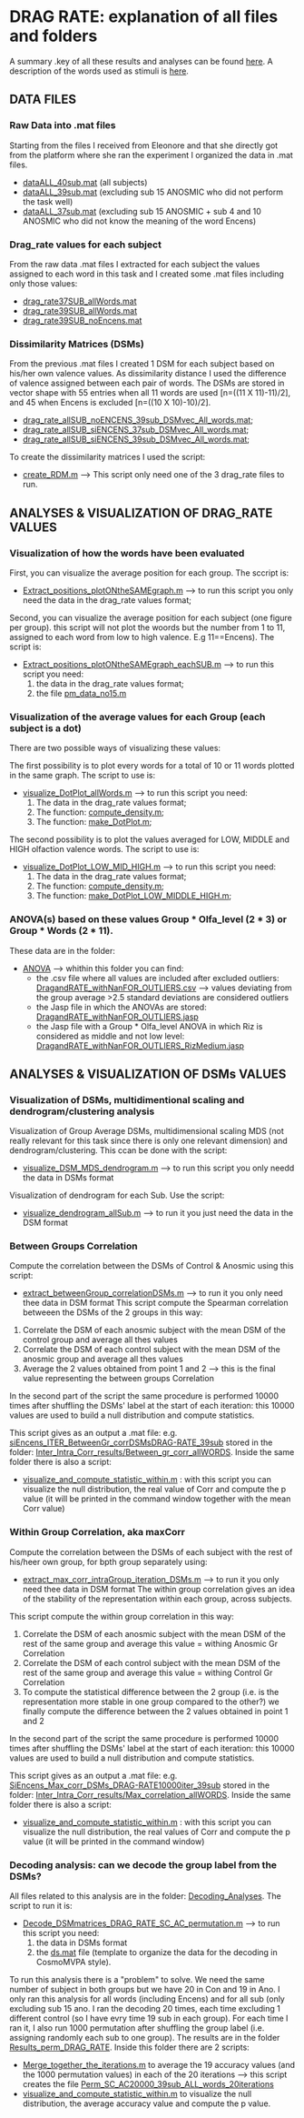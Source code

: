 # DRAG RATE: explanation of all files and folders
A summary .key of all these results and analyses can be found [here](https://www.dropbox.com/scl/fi/mtfw6pfnipusdtctxlgrd/Results_withAndWithoutSomewords_sub_Feb24.key?rlkey=6d0rtp7dtqb62ntntiiw4jada&dl=0).
A description of the words used as stimuli is [here](https://www.dropbox.com/scl/fi/ic678hfzf1d7gg890crxu/Tableaux_Stimuli_EleonoreNov23.pdf?rlkey=gsn6u0q470tryhl50d5jnwiru&dl=0).

## DATA FILES

### Raw Data into .mat files
Starting from the files I received from Eleonore and that she directly got from the platform where she ran the experiment I organized the data in .mat files.

- <ins>dataALL_40sub.mat</ins> (all subjects)
- <ins>dataALL_39sub.mat</ins> (excluding sub 15 ANOSMIC who did not perform the task well)
- <ins>dataALL_37sub.mat</ins> (excluding sub 15 ANOSMIC + sub 4 and 10 ANOSMIC who did not know the meaning of the word Encens)

### Drag_rate values for each subject
From the raw data .mat files I extracted for each subject the values assigned to each word in this task and I created some .mat files including only those values:

- <ins>drag_rate37SUB_allWords.mat</ins>
- <ins>drag_rate39SUB_allWords.mat</ins>
- <ins>drag_rate39SUB_noEncens.mat</ins>

### Dissimilarity Matrices (DSMs)
From the previous .mat files I created 1 DSM for each subject based on his/her own valence values. As dissimilarity distance I used the difference of valence assigned between each pair of words.
The DSMs are stored in vector shape with 55 entries when all 11 words are used [n=((11 X 11)-11)/2], and 45 when Encens is excluded [n=((10 X 10)-10)/2].

- <ins>drag_rate_allSUB_noENCENS_39sub_DSMvec_All_words.mat</ins>;
- <ins>drag_rate_allSUB_siENCENS_37sub_DSMvec_All_words.mat</ins>;
- <ins>drag_rate_allSUB_siENCENS_39sub_DSMvec_All_words.mat</ins>;

To create the dissimilarity matrices I used the script:
- <ins>create_RDM.m</ins>
 --> This script only need one of the 3 drag_rate files to run.

## ANALYSES & VISUALIZATION OF DRAG_RATE VALUES

### Visualization of how the words have been evaluated 

First, you can visualize the average position for each group. The sccript is:
- <ins>Extract_positions_plotONtheSAMEgraph.m</ins> --> to run this script you only need the data in the drag_rate values format;

Second, you can visualize the average position for each subject (one figure per group). 
this script will not plot the woords but the number from 1 to 11, assigned to each word from low to high valence. E.g 11==Encens). The script is:
 - <ins>Extract_positions_plotONtheSAMEgraph_eachSUB.m</ins>
   --> to run this script you need:
   1. the data in the drag_rate values format;
   2. the file <ins>pm_data_no15.m</ins>
 

### Visualization of the average values for each Group (each subject is a dot)
There are two possible ways of visualizing these values:

The first possibility is to plot every words for a total of 10 or 11 words plotted in the same graph. The script to use is:
- <ins>visualize_DotPlot_allWords.m</ins>
     --> to run this script you need:
     1. The data in the drag_rate values format;
     2. The function: <ins>compute_density.m</ins>;
     3. The function: <ins>make_DotPlot.m</ins>;

The second possibility is to plot the values averaged for LOW, MIDDLE and HIGH olfaction valence words. The script to use is:
- <ins>visualize_DotPlot_LOW_MID_HIGH.m</ins>
  --> to run this script you need:
     1. The data in the drag_rate values format;
     2. The function: <ins>compute_density.m</ins>;
     3. The function: <ins>make_DotPlot_LOW_MIDDLE_HIGH.m</ins>;

 ### ANOVA(s) based on these values Group * Olfa_level (2 * 3) or Group * Words (2 * 11).
 These data are in the folder:
 - <ins>ANOVA</ins> --> whithin this folder you can find:
   - the .csv file where all values are included after excluded outliers: <ins>DragandRATE_withNanFOR_OUTLIERS.csv</ins> --> values deviating from the group average >2.5 standard deviations are considered outliers
   - the Jasp file in which the ANOVAs are stored: <ins>DragandRATE_withNanFOR_OUTLIERS.jasp</ins>
   - the Jasp file with a Group * Olfa_level ANOVA in which Riz is considered as middle and not low level: <ins>DragandRATE_withNanFOR_OUTLIERS_RizMedium.jasp</ins>
   
 
 ## ANALYSES & VISUALIZATION OF DSMs VALUES

 ### Visualization of DSMs, multidimentional scaling and dendrogram/clustering analysis
 
 Visualization of Group Average DSMs, multidimensional scaling MDS (not really relevant for this task since there is only one relevant dimension) and dendrogram/clustering. This ccan be done with the script:
 - <ins>visualize_DSM_MDS_dendrogram.m</ins> --> to run this script you only needd the data in DSMs format

Visualization of dendrogram for each Sub. Use the script:
- <ins>visualize_dendrogram_allSub.m</ins> --> to run it you just need the data in the DSM format

### Between Groups Correlation
Compute the correlation between the DSMs of Control & Anosmic using this script:
- <ins>extract_betweenGroup_correlationDSMs.m</ins> --> to run it you only need thee data in DSM format
This script compute the Spearman correlation betweeen the DSMs of the 2 groups in this way:
1. Correlate the DSM of each anosmic subject with the mean DSM of the control group and average all thes values
2. Correlate the DSM of each control subject with the mean DSM of the anosmic group and average all thes values
3. Average the 2 values obtained from point 1 and 2 --> this is the final value representing the between groups Correlation

In the second part of the script the same procedure is performed 10000 times after shuffling the DSMs' label at the start of each iteration: this 10000 values are used to build a null distribution and compute statistics.

This script gives as an output a .mat file: e.g. <ins>siEncens_ITER_BetweenGr_corrDSMsDRAG-RATE_39sub</ins> stored in the folder: <ins>Inter_Intra_Corr_results/Between_gr_corr_allWORDS</ins>.
Inside the same folder there is also a script:
- <ins>visualize_and_compute_statistic_within.m</ins> : with this script you can visualize the null distribution, the real value of Corr and compute the p value (it will be printed in the command window together with the mean Corr value)

### Within Group Correlation, aka maxCorr
Compute the correlation between the DSMs of each subject with the rest of his/heer own group, for bpth group separately using:
- <ins>extract_max_corr_intraGroup_iteration_DSMs.m</ins> --> to run it you only need thee data in DSM format
The within group correlation gives an idea of the stability of the representation within each group, across subjects.

This script compute the within group correlation in this way:
1. Correlate the DSM of each anosmic subject with the mean DSM of the rest of the same group and average this value = withing Anosmic Gr Correlation
2. Correlate the DSM of each control subject with the mean DSM of the rest of the same group and average this value = withing Control Gr Correlation
3. To compute the statistical difference between the 2 group (i.e. is the representation more stable in one group compared to the other?) we finally compute the difference between the 2 values obtained in point 1 and 2

In the second part of the script the same procedure is performed 10000 times after shuffling the DSMs' label at the start of each iteration: this 10000 values are used to build a null distribution and compute statistics.

This script gives as an output a .mat file: e.g. <ins>SiEncens_Max_corr_DSMs_DRAG-RATE10000iter_39sub</ins> stored in the folder: <ins>Inter_Intra_Corr_results/Max_correlation_allWORDS</ins>.
Inside the same folder there is also a script:
- <ins>visualize_and_compute_statistic_within.m</ins> : with this script you can visualize the null distribution, the real values of Corr and compute the p value (it will be printed in the command window)

### Decoding analysis: can we decode the group label from the DSMs?
All files related to this analysis are in the folder: <ins>Decoding_Analyses</ins>.
The script to run it is:
- <ins>Decode_DSMmatrices_DRAG_RATE_SC_AC_permutation.m</ins>
 --> to run this script you need:
  1. the data in DSMs format
  2. the <ins>ds.mat</ins> file (template to organize the data for the decoding in CosmoMVPA style).

 To run this analysis there is a "problem" to solve. We need the same number of subject in both groups but we have 20 in Con and 19 in Ano. I only ran this analysis for all words (including Encens) and for all sub (only excluding sub 15 ano.
 I ran the decoding 20 times, each time excluding 1 different control (so I have evry time 19 sub in each group). 
 For each time I ran it, I also run 1000 permutation after shuffling the group label (i.e. assigning randomly each sub to one group). 
 The results are in the folder <ins>Results_perm_DRAG_RATE</ins>.
 Inside this folder there are 2 scripts:
 - <ins>Merge_together_the_iterations.m</ins> to average the 19 accuracy values (and the 1000 permutation values) in each of the 20 iterations --> this script creates the file <ins>Perm_SC_AC20000_39sub_ALL_words_20iterations</ins>
 - <ins>visualize_and_compute_statistic_within.m</ins> to visualize the null distribution, the average accuracy value and compute the p value. 
